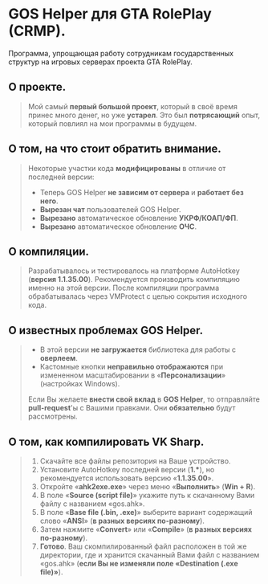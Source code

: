 # GOS Helper для GTA RolePlay (CRMP).
Программа, упрощающая работу сотрудникам государственных структур на игровых серверах проекта GTA RolePlay.

## О проекте.
> Мой самый **первый большой проект**, который в своё время принес много денег, но уже **устарел**.
> Это был **потрясающий** опыт, который повлиял на мои программы в будущем.

## О том, на что стоит обратить внимание.
> Некоторые участки кода **модифицированы** в отличие от последней версии:
> * Теперь GOS Helper **не зависим от сервера** и **работает без него**.
> * **Вырезан чат** пользователей GOS Helper.
> * **Вырезано** автоматическое обновление **УКРФ/КОАП/ФП**.
> * **Вырезано** автоматическое обновление **ОЧС**.

## О компиляции.
> Разрабатывалось и тестировалось на платформе AutoHotkey (**версия 1.1.35.00**).
> Рекомендуется производить компиляцию именно на этой версии.
> После компиляции программа обрабатывалась через VMProtect с целью сокрытия исходного кода.

## О известных проблемах GOS Helper.
> * В этой версии **не загружается** библиотека для работы с **оверлеем**.
> * Кастомные кнопки **неправильно отображаются** при измененном масштабировании в «**Персонализации**» (настройках Windows).
> 
> Если Вы желаете **внести свой вклад** в **GOS Helper**, то отправляйте **pull-request**'ы с Вашими правками. Они **обязательно** будут рассмотрены.

## О том, как компилировать VK Sharp.
> 1. Скачайте все файлы репозитория на Ваше устройство.
> 2. Установите AutoHotkey последней версии (**1.\***), но рекомендуется использовать версию «**1.1.35.00**».
> 3. Откройте «**ahk2exe.exe**» через меню «**Выполнить**» (**Win + R**).
> 4. В поле «**Source (script file)**» укажите путь к скачанному Вами файлу с названием «gos.ahk».
> 5. В поле «**Base file (.bin, .exe)**» выберите вариант содержащий слово «**ANSI**» (**в разных версиях по-разному**).
> 6. Затем нажмите «**Convert**» или «**Compile**» (**в разных версиях по-разному**).
> 7. **Готово**. Ваш скомпилированный файл расположен в той же директории, где и хранится скачанный Вами файл с названием «gos.ahk» (**если Вы не изменяли поле «Destination (.exe file)»**).
